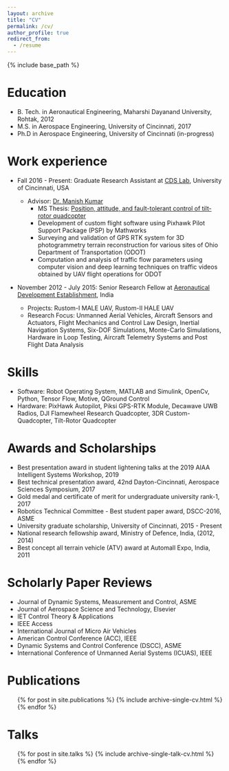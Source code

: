 ```yaml
---
layout: archive
title: "CV"
permalink: /cv/
author_profile: true
redirect_from:
  - /resume
---
```


{% include base_path %}

Education
======
* B. Tech. in Aeronautical Engineering, Maharshi Dayanand University, Rohtak, 2012
* M.S. in Aerospace Engineering, University of Cincinnati, 2017
* Ph.D in Aerospace Engineering, University of Cincinnati (in-progress)

Work experience
======
* Fall 2016 - Present: Graduate Research Assistant at [CDS Lab](https://ceas.uc.edu/research/centers-labs/cooperative-distributed-systems-lab.html), University of Cincinnati, USA
  * Advisor: [Dr. Manish Kumar](https://researchdirectory.uc.edu/p/kumarmu)
    * MS Thesis: [Position, attitude, and fault-tolerant control of tilt-rotor quadcopter](https://etd.ohiolink.edu/pg_10?::NO:10:P10_ETD_SUBID:149215)
    * Development of custom flight software using Pixhawk Pilot Support Package (PSP) by Mathworks
    * Surveying and validation of GPS RTK system for 3D photogrammetry terrain reconstruction for various sites of Ohio Department of Transportation (ODOT)
    * Computation and analysis of traffic flow parameters using computer vision and deep learning techniques on traffic videos obtained by UAV flight operations for ODOT


* November 2012 - July 2015: Senior Research Fellow at [Aeronautical Development Establishment](https://www.drdo.gov.in/drdo/labs1/ADE/English/indexnew.jsp?pg=homepage.jsp), India
  * Projects: Rustom-I MALE UAV, Rustom-II HALE UAV
  * Research Focus: Unmanned Aerial Vehicles, Aircraft Sensors and Actuators, Flight Mechanics and Control Law Design, Inertial Navigation Systems, Six-DOF Simulations, Monte-Carlo Simulations, Hardware in Loop Testing, Aircraft Telemetry Systems and Post Flight Data Analysis


Skills
======
* Software: Robot Operating System, MATLAB and Simulink, OpenCv, Python, Tensor Flow, Motive, QGround Control
* Hardware: PixHawk Autopilot, Piksi GPS-RTK Module, Decawave UWB Radios, DJI Flamewheel Research Quadcopter, 3DR Custom-Quadcopter, Tilt-Rotor Quadcopter


Awards and Scholarships
======
* Best presentation award in student lightening talks at the 2019 AIAA Intelligent Systems Workshop, 2019
* Best technical presentation award, 42nd Dayton-Cincinnati, Aerospace Sciences Symposium, 2017
* Gold medal and certificate of merit for undergraduate university rank-1, 2017
* Robotics Technical Committee - Best student paper award, DSCC-2016, ASME
* University graduate scholarship, University of Cincinnati, 2015 - Present
* National research fellowship award, Ministry of Defence, India, (2012, 2014)
* Best concept all terrain vehicle (ATV) award at Automall Expo, India, 2011


Scholarly Paper Reviews
======
* Journal of Dynamic Systems, Measurement and Control, ASME
* Journal of Aerospace Science and Technology, Elsevier
* IET Control Theory & Applications
* IEEE Access
* International Journal of Micro Air Vehicles
* American Control Conference (ACC), IEEE 
* Dynamic Systems and Control Conference (DSCC), ASME
* International Conference of Unmanned Aerial Systems (ICUAS), IEEE  

Publications
======
  <ul>{% for post in site.publications %}
    {% include archive-single-cv.html %}
  {% endfor %}</ul>
  
Talks
======
  <ul>{% for post in site.talks %}
    {% include archive-single-talk-cv.html %}
  {% endfor %}</ul>
